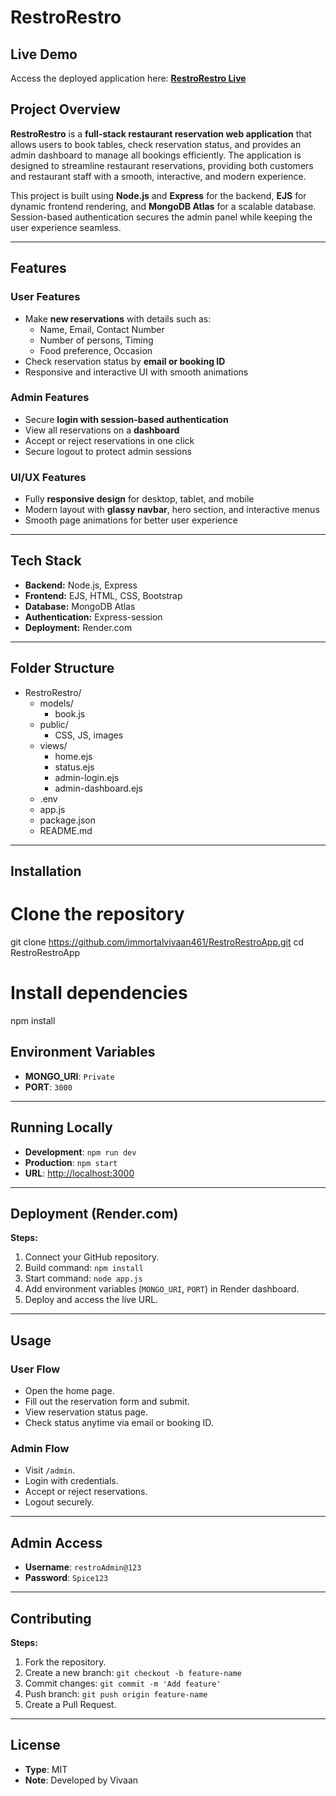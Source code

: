 # RestroRestro

## Live Demo
Access the deployed application here: [**RestroRestro Live**]( https://restrorestroapp.onrender.com)

## Project Overview
**RestroRestro** is a **full-stack restaurant reservation web application** that allows users to book tables, check reservation status, and provides an admin dashboard to manage all bookings efficiently. The application is designed to streamline restaurant reservations, providing both customers and restaurant staff with a smooth, interactive, and modern experience.

This project is built using **Node.js** and **Express** for the backend, **EJS** for dynamic frontend rendering, and **MongoDB Atlas** for a scalable database. Session-based authentication secures the admin panel while keeping the user experience seamless.

---

## Features

### User Features
- Make **new reservations** with details such as:
  - Name, Email, Contact Number
  - Number of persons, Timing
  - Food preference, Occasion
- Check reservation status by **email or booking ID**
- Responsive and interactive UI with smooth animations

### Admin Features
- Secure **login with session-based authentication**
- View all reservations on a **dashboard**
- Accept or reject reservations in one click
- Secure logout to protect admin sessions

### UI/UX Features
- Fully **responsive design** for desktop, tablet, and mobile
- Modern layout with **glassy navbar**, hero section, and interactive menus
- Smooth page animations for better user experience

---

## Tech Stack

- **Backend:** Node.js, Express
- **Frontend:** EJS, HTML, CSS, Bootstrap
- **Database:** MongoDB Atlas
- **Authentication:** Express-session
- **Deployment:** Render.com

---

## Folder Structure

- RestroRestro/
  - models/
    - book.js
  - public/
    - CSS, JS, images
  - views/
    - home.ejs
    - status.ejs
    - admin-login.ejs
    - admin-dashboard.ejs
  - .env
  - app.js
  - package.json
  - README.md


---

## Installation

# Clone the repository
git clone https://github.com/immortalvivaan461/RestroRestroApp.git
cd RestroRestroApp

# Install dependencies
npm install


## Environment Variables

- **MONGO_URI**: `Private`
- **PORT**: `3000`

---

## Running Locally

- **Development**: `npm run dev`
- **Production**: `npm start`
- **URL**: [http://localhost:3000](http://localhost:3000)

---

## Deployment (Render.com)

**Steps:**
1. Connect your GitHub repository.
2. Build command: `npm install`
3. Start command: `node app.js`
4. Add environment variables (`MONGO_URI`, `PORT`) in Render dashboard.
5. Deploy and access the live URL.

---

## Usage

### User Flow
- Open the home page.
- Fill out the reservation form and submit.
- View reservation status page.
- Check status anytime via email or booking ID.

### Admin Flow
- Visit `/admin`.
- Login with credentials.
- Accept or reject reservations.
- Logout securely.

---

## Admin Access

- **Username**: `restroAdmin@123`
- **Password**: `Spice123`

---

## Contributing

**Steps:**
1. Fork the repository.
2. Create a new branch: `git checkout -b feature-name`
3. Commit changes: `git commit -m 'Add feature'`
4. Push branch: `git push origin feature-name`
5. Create a Pull Request.

---

## License

- **Type**: MIT
- **Note**: Developed by Vivaan

